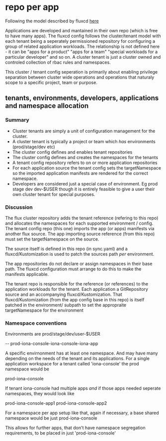 # repo per app

Following the model described by fluxcd [here](https://fluxcd.io/docs/guides/repository-structure/#repo-per-app)

Applications are developed and mantained in their own repo (which is free to
have many apps). The fluxcd config follows the cluster/tenant model with each
tenant being a seperately permissioned repository for configuring a group of
related application workloads. The relationship is not defined here - it can be
"apps for a product" "apps for a team" "special workloads for a particular
developer" and so on. A cluster tenant is just a cluster owned and controled
collection of rbac rules and namespaces.

This cluster / tenant config seperation is primarily about enabling privilege
separation between cluster wide operations and operations that naturaly scope
to a specific project, team or purpose.


## tenants, environments, developers, applications and namespace allocation

### Summary

* Cluster tenants are simply a unit of configuration management for the
  cluster.
* A cluster tenant is typically a project or team which *has* environments (prod/stage/dev etc)
* The cluster config defines and enables tenant repositories
* The cluster config defines and creates the namespaces for the tenants
* A tenant config repository refers to on or more application repositories
* For each application source the tenant config sets the targetNamespace so the
  imported application manifests are rendered for the correct namespace.
* Developers are considered just a special case of environment. Eg prod stage dev
  dev-$USER though it is entirely feasible to give a user their own cluster
  tenant for special purposes.

### Discussion

The flux cluster repository adds the tenant reference (refering to this repo) and
allocates the namespaces for each supported environment / config. The tenant config
repo (this one) imports the app (or apps) manifests via another flux source.
The app importing source reference (from this repo) must set the targetNamespace on the source.

The source itself is defined in this repo (in sync.yaml) and a
fluxcd/Kustomization is used to patch the sources path *per* environment.


The app repositories do not declare or assign namespaces in their base path.
The fluxcd configuration must arrange to do this to make the manifests
applicable.

The tenant repo is responsible for the reference (or references) to the
application workloads for the tenant. Each application a GitRepository source
and an accompanying fluxcd/Kustomization. That fluxcd/Kustomization (from the
app config base in this repo) is itself patched in the environment/ subpath to
set the appropraite targetNamespace for the environment

### Namespace conventions

Environments are prod/stage/dev/user-$USER

<env>-<tenant-namespaces>-<app>
prod-iona-console-iona-console-iona-app

A specific envirnonment has at least one namespace. And may have many depending
on the needs of the tenant and its applications. For a single application
workspace for a tenant called 'iona-console' the prod namespace would be

prod-iona-console

If tenant iona-console had multiple apps *and* if those apps needed seperate
namespaces, they would look like

prod-iona-console-app1
prod-iona-console-app2

For a namespace per app setup like that, again if necessary, a base shared
namespace would be just prod-iona-console

This allows for further apps, that don't have namespace segregation
requirements, to be placed in just 'prod-iona-console'
